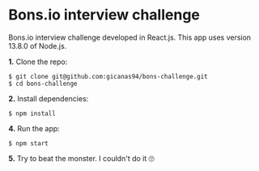 # Bons.io interview challenge

Bons.io interview challenge developed in React.js. This app uses version 13.8.0 of Node.js.

**1.** Clone the repo:

```
$ git clone git@github.com:gicanas94/bons-challenge.git
$ cd bons-challenge
```

**2.** Install dependencies:

```
$ npm install
```

**4.** Run the app:

```
$ npm start
```

**5.** Try to beat the monster. I couldn't do it 🙄
